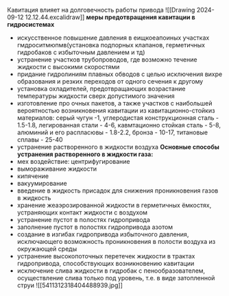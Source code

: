 Кавитация влияет на долговечность работы привода
![[Drawing 2024-09-12 12.12.44.excalidraw]]
**меры предотвращения кавитации в гидросистемах**
- искусственное повышение давления в еищкоеапоиных участках гмдроситмюпмв(установка подпорных клапанов, герметичных гидробаков с избыточным давлением и тд)
- устранение участков трубопроводов, где возможно течение жидкости с высокими скоростями 
- придание гидролиниям плавных обводов с целью исключения вихре образования и резких переходов от одного сечения к другому
- установка охладителей, предотвращающих возрастание температуры жидкости сверх допустимого значения 
- изготовление про очных пакетов, а также участков с наибольшей вероятностью возникновения кавитации из кавитационно-стойкиз материалов: серый чугун -1, углеродистая конструкционная сталь - 1.5-1.8, легированная стали - 4-6, кавмтационно стойкая сталь - 5-8, алюминий и его распласювы - 1.8-2.2, бронза - 10-17, титановые сплавы - 25-40
- устранение растворенного в жидкости воздуха
**Основные способы устранения растворенного в жидкости газа:**
- мех воздействие: центрифугирование
- вымораживание жидкости
- кипячение
- вакуумирование
- введение в жидкость присадок для снижения проникновения газов в жидкость
- хранение жеаэрозированной жидкости в герметичных ёмкостях, устраняющих контакт жидкости с воздухом
- устранение пустот в полостях гидропривода
- заполнение пустот в полостях гидропривода азотом
- создание в изгибах гидропривода избыточного давления, исключающего возможность проникновения в полости воздуха из окружающей среды
- устранение высокопоточных перетечек жидкости в трактах гидропривода, способствующих возникновению кавитации
- исключение слива жидкости в гидробак с пенообразователем, осуществление слива только под уровень, т.е. в виде затопленной струи
![[5411312318404488939.jpg]]